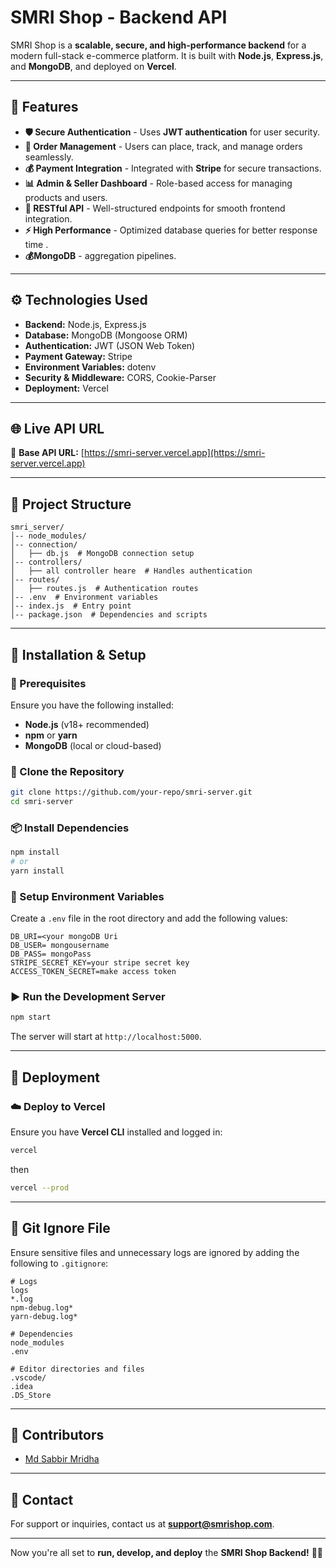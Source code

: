 # SMRI Shop - Backend API

SMRI Shop is a **scalable, secure, and high-performance backend** for a modern full-stack e-commerce platform. It is built with **Node.js**, **Express.js**, and **MongoDB**, and deployed on **Vercel**.

---

## 🚀 Features

- **🛡️ Secure Authentication** - Uses **JWT authentication** for user security.
- **🛒 Order Management** - Users can place, track, and manage orders seamlessly.
- **💰 Payment Integration** - Integrated with **Stripe** for secure transactions.
- **📊 Admin & Seller Dashboard** - Role-based access for managing products and users.
- **📡 RESTful API** - Well-structured endpoints for smooth frontend integration.
- **⚡ High Performance** - Optimized database queries for better response time .
- **💰MongoDB** - aggregation pipelines.

---

## ⚙️ Technologies Used

- **Backend:** Node.js, Express.js
- **Database:** MongoDB (Mongoose ORM)
- **Authentication:** JWT (JSON Web Token)
- **Payment Gateway:** Stripe
- **Environment Variables:** dotenv
- **Security & Middleware:** CORS, Cookie-Parser
- **Deployment:** Vercel

---

## 🌐 Live API URL

🔗 **Base API URL:** [https://smri-server.vercel.app](https://smri-server.vercel.app)

---

## 📂 Project Structure

```
smri_server/
│-- node_modules/
│-- connection/
│   ├── db.js  # MongoDB connection setup
│-- controllers/
│   ├── all controller heare  # Handles authentication
│-- routes/
│   ├── routes.js  # Authentication routes
│-- .env  # Environment variables
│-- index.js  # Entry point
│-- package.json  # Dependencies and scripts
```

---

## 🔧 Installation & Setup

### 📌 Prerequisites

Ensure you have the following installed:

- **Node.js** (v18+ recommended)
- **npm** or **yarn**
- **MongoDB** (local or cloud-based)

### 🔻 Clone the Repository

```sh
git clone https://github.com/your-repo/smri-server.git
cd smri-server
```

### 📦 Install Dependencies

```sh
npm install
# or
yarn install
```

### 🔑 Setup Environment Variables

Create a `.env` file in the root directory and add the following values:

```env
DB_URI=<your mongoDB Uri
DB_USER= mongousername
DB_PASS= mongoPass
STRIPE_SECRET_KEY=your stripe secret key
ACCESS_TOKEN_SECRET=make access token
```

### ▶️ Run the Development Server

```sh
npm start
```

The server will start at `http://localhost:5000`.

---

## 🚀 Deployment

### ☁️ Deploy to Vercel

Ensure you have **Vercel CLI** installed and logged in:

```sh
vercel
```
then

```sh
vercel --prod
```

---

## 📂 Git Ignore File

Ensure sensitive files and unnecessary logs are ignored by adding the following to `.gitignore`:

```gitignore
# Logs
logs
*.log
npm-debug.log*
yarn-debug.log*

# Dependencies
node_modules
.env

# Editor directories and files
.vscode/
.idea
.DS_Store
```

---
## 👥 Contributors

- [Md Sabbir Mridha](https://github.com/S8374)

---

## 📧 Contact

For support or inquiries, contact us at **[support@smrishop.com](sabbirmridha880@gmail.com)**.

---

Now you're all set to **run, develop, and deploy** the **SMRI Shop Backend!** 🚀🔥



